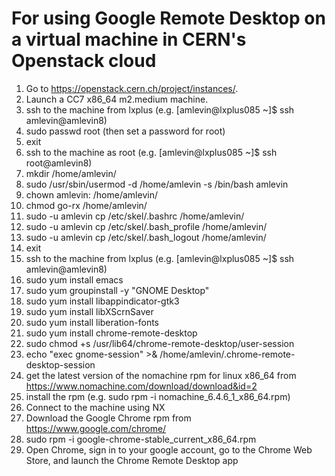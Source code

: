 # For using Google Remote Desktop on a virtual machine in CERN's Openstack cloud

1) Go to https://openstack.cern.ch/project/instances/.
2) Launch a CC7 x86_64 m2.medium machine.
3) ssh to the machine from lxplus (e.g. [amlevin@lxplus085 ~]$ ssh amlevin@amlevin8)
4) sudo passwd root (then set a password for root)
5) exit
6) ssh to the machine as root (e.g. [amlevin@lxplus085 ~]$ ssh root@amlevin8)
7) mkdir /home/amlevin/
8) sudo /usr/sbin/usermod -d /home/amlevin -s /bin/bash amlevin
9) chown amlevin: /home/amlevin/
10) chmod go-rx /home/amlevin/
11) sudo -u amlevin cp /etc/skel/.bashrc /home/amlevin/
12) sudo -u amlevin cp /etc/skel/.bash_profile /home/amlevin/
13) sudo -u amlevin cp /etc/skel/.bash_logout /home/amlevin/
14) exit
15) ssh to the machine from lxplus (e.g. [amlevin@lxplus085 ~]$ ssh amlevin@amlevin8)
16) sudo yum install emacs
17) sudo yum groupinstall -y "GNOME Desktop"
18) sudo yum install libappindicator-gtk3
19) sudo yum install libXScrnSaver
20) sudo yum install liberation-fonts
21) sudo yum install chrome-remote-desktop
22) sudo chmod +s /usr/lib64/chrome-remote-desktop/user-session
23) echo "exec gnome-session" >& /home/amlevin/.chrome-remote-desktop-session
24) get the latest version of the nomachine rpm for linux x86_64 from https://www.nomachine.com/download/download&id=2
25) install the rpm (e.g. sudo rpm -i nomachine_6.4.6_1_x86_64.rpm)
26) Connect to the machine using NX 
27) Download the Google Chrome rpm from https://www.google.com/chrome/ 
28) sudo rpm -i google-chrome-stable_current_x86_64.rpm
29) Open Chrome, sign in to your google account, go to the Chrome Web Store, and launch the Chrome Remote Desktop app 
